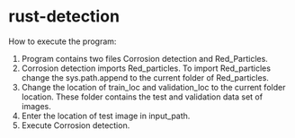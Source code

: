 # rust-detection
How to execute the program:
1.	Program contains two files Corrosion detection and Red_Particles.
2.	Corrosion detection imports Red_particles. To import Red_particles change the sys.path.append to the current folder of Red_particles.
3.	Change the location of train_loc and validation_loc to the current folder location. These folder contains the test and validation data set of images.
4.	Enter the location of test image in input_path.
5.	Execute Corrosion detection.
